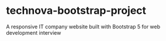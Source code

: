 # technova-bootstrap-project
A responsive IT company website built with Bootstrap 5 for web development interview
